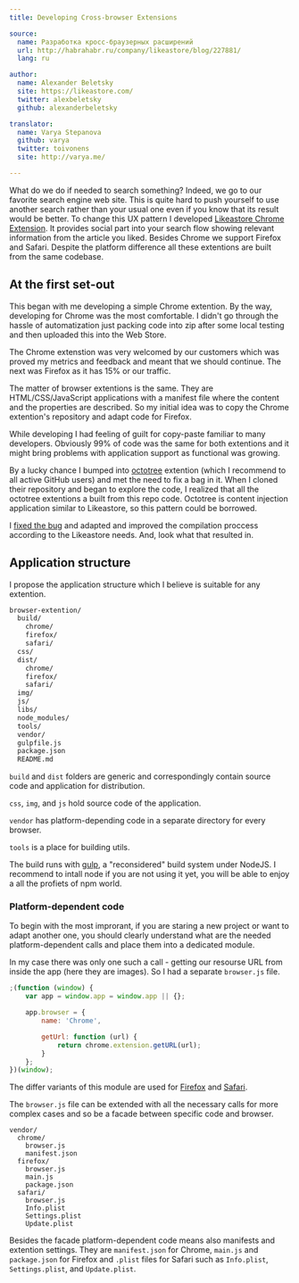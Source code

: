 ```yaml
---
title: Developing Cross-browser Extensions

source:
  name: Разработка кросс-браузерных расширений
  url: http://habrahabr.ru/company/likeastore/blog/227881/
  lang: ru

author:
  name: Alexander Beletsky
  site: https://likeastore.com/
  twitter: alexbeletsky
  github: alexanderbeletsky

translator:
  name: Varya Stepanova
  github: varya
  twitter: toivonens
  site: http://varya.me/

---
```


What do we do if needed to search something? Indeed, we go to our favorite search engine web site. This is quite hard to
push yourself to use another search rather than your usual one even if you know that its result would be better. To
change this UX pattern I developed [Likeastore Chrome
Extension](https://chrome.google.com/webstore/detail/likeastore/einhadilfmpdfmmjnnppomcccmlohjad). It provides social
part into your search flow showing relevant information from the article you liked. Besides Chrome we support Firefox
and Safari. Despite the platform difference all these extentions are built from the same codebase.

<!-- cut -->

## At the first set-out
This began with me developing a simple Chrome extention. By the way, developing for Chrome was the most comfortable. I
didn't go through the hassle of automatization just packing code into zip after some local testing and then uploaded
this into the Web Store.

The Chrome extenstion was very welcomed by our customers which was proved my metrics and feedback and meant that we
should continue. The next was Firefox as it has 15% or our traffic.

The matter of browser extentions is the same. They are HTML/CSS/JavaScript applications with a manifest file where the
content and the properties are described. So my initial idea was to copy the Chrome extention's repository and adapt
code for Firefox.

While developing I had feeling of guilt for copy-paste familiar to many developers. Obviously 99% of code was the same
for both extentions and it might bring problems with application support as functional was growing.

By a lucky chance I bumped into [octotree](https://github.com/buunguyen/octotree) extention (which I recommend to all
active GitHub users) and met the need to fix a bag in it. When I cloned their repository and began to explore the code,
I realized that all the octotree extentions a built from this repo code. Octotree is content injection application
similar to Likeastore, so this pattern could be borrowed.

I [fixed the bug](https://github.com/buunguyen/octotree/pull/60) and adapted and improved the compilation proccess
according to the Likeastore needs. And, look what that resulted in.

## Application structure

I propose the application structure which I believe is suitable for any extention.

```bash
browser-extention/
  build/
    chrome/
    firefox/
    safari/
  css/
  dist/
    chrome/
    firefox/
    safari/
  img/
  js/
  libs/
  node_modules/
  tools/
  vendor/
  gulpfile.js
  package.json
  README.md
```

`build` and `dist` folders are generic and correspondingly contain source code and application for distribution.

`css`, `img`, and `js` hold source code of the application.

`vendor` has platform-depending code in a separate directory for every browser.

`tools` is a place for building utils.

The build runs with [gulp](http://gulpjs.com/), a "reconsidered" build system under NodeJS. I recommend to intall node
if you are not using it yet, you will be able to enjoy a all the profiets of npm world.

### Platform-dependent code

To begin with the most improrant, if you are staring a new project or want to adapt another one, you should clearly
understand what are the needed platform-dependent calls and place them into a dedicated module.

In my case there was only one such a call - getting our resourse URL from inside the app (here they are images). So I
had a separate `browser.js` file.

```js
;(function (window) {
    var app = window.app = window.app || {};

    app.browser = {
        name: 'Chrome',

        getUrl: function (url) {
            return chrome.extension.getURL(url);
        }
    };
})(window);
```

The differ variants of this module are used for [Firefox](https://github.com/likeastore/browser-extension/blob/master/vendor/firefox/browser.js)
and [Safari](https://github.com/likeastore/browser-extension/blob/master/vendor/safari/browser.js).

The `browser.js` file can be extended with all the necessary calls for more complex cases and so be a facade between
specific code and browser.

```
vendor/
  chrome/
    browser.js
    manifest.json
  firefox/
    browser.js
    main.js
    package.json
  safari/
    browser.js
    Info.plist
    Settings.plist
    Update.plist
```

Besides the facade platform-dependent code means also manifests and extention settings. They are `manifest.json` for
Chrome, `main.js` and `package.json` for Firefox and `.plist` files for Safari such as `Info.plist`, `Settings.plist`,
and `Update.plist`.

